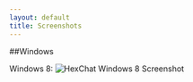 ```yaml
---
layout: default
title: Screenshots
---
```


##Windows

Windows 8:
![HexChat Windows 8 Screenshot](http://i.imgur.com/p4QIE.png)
